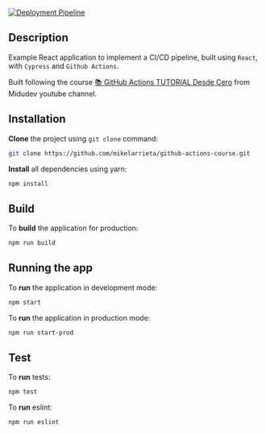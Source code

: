 [![Deployment Pipeline](https://github.com/mikelarrieta/github-actions-course/actions/workflows/pipeline.yml/badge.svg)](https://github.com/mikelarrieta/github-actions-course/actions/workflows/pipeline.yml)

## Description
Example React application to implement a CI/CD pipeline, built using `React`, with `Cypress` and `Github Actions`.

Built following the course [📚 GitHub Actions TUTORIAL Desde Cero](https://www.youtube.com/watch?v=sIhm4YOMK6Q) from Midudev youtube channel.

## Installation
**Clone** the project using `git clone` command:
```bash
git clone https://github.com/mikelarrieta/github-actions-course.git
```

**Install** all dependencies using yarn:
```bash
npm install
```

## Build
To **build** the application for production:
```bash
npm run build
```

## Running the app
To **run** the application in development mode:
```bash
npm start
```

To **run** the application in production mode:
```bash
npm run start-prod
```

## Test
To **run** tests:
```bash
npm test
```

To **run** eslint:
```bash
npm run eslint
```
